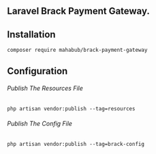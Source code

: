 ## Laravel Brack Payment Gateway.

## Installation

```
composer require mahabub/brack-payment-gateway
```

## Configuration

###### Publish The Resources File

```
php artisan vendor:publish --tag=resources
```
###### Publish The Config File

```
php artisan vendor:publish --tag=brack-config
```




